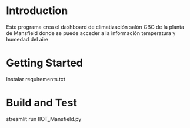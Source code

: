 # Introduction
Este programa crea el dashboard de climatización salón CBC de la planta de Mansfield donde se puede acceder a la información temperatura y humedad del aire
# Getting Started
Instalar requirements.txt

# Build and Test
streamlit run IIOT_Mansfield.py